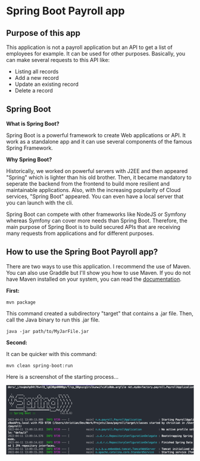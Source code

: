 # Spring Boot Payroll app

## Purpose of this app

This application is not a payroll application but an API to get a list of employees for example. It can be used for other purposes.
Basically, you can make several requests to this API like:

- Listing all records
- Add a new record
- Update an existing record
- Delete a record

## Spring Boot

**What is Spring Boot?**

Spring Boot is a powerful framework to create Web applications or API. It work as a standalone app and it can use several components of the famous Spring Framework.

**Why Spring Boot?**

Historically, we worked on powerful servers with J2EE and then appeared "Spring" which is lighter than his old brother. Then, it became mandatory to seperate the backend from the frontend to build more resilient and maintainable applications. Also, with the increasing popularity of Cloud services, "Spring Boot" appeared.
You can even have a local server that you can launch with the cli.

Spring Boot can compete with other frameworks like NodeJS or Symfony whereas Symfony can cover more needs than Spring Boot. 
Therefore, the main purpose of Spring Boot is to build secured APIs that are receiving many requests from applications and for different purposes.

## How to use the Spring Boot Payroll app?

There are two ways to use this application. I recommend the use of Maven. You can also use Graddle but I'll show you how to use Maven.
If you do not have Maven installed on your system, you can read the [documentation][1].

**First:**

    mvn package

This command created a subdirectory "target" that contains a .jar file. Then, call the Java binary to run this .jar file.

    java -jar path/to/MyJarFile.jar

**Second:**

It can be quicker with this command:

    mvn clean spring-boot:run


Here is a screenshot of the starting process...

![Launching Spring Boot](https://raw.githubusercontent.com/christi4n/springboot-payroll/master/assets/spring-boot-run.png)

[1]: https://maven.apache.org/install.html